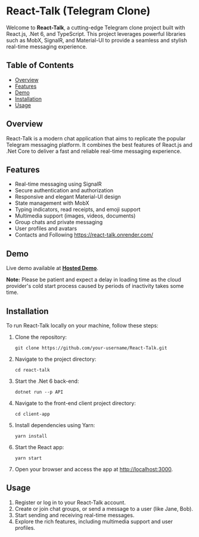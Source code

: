 # React-Talk (Telegram Clone)

Welcome to **React-Talk**, a cutting-edge Telegram clone project built with React.js, .Net 6, and TypeScript. This project leverages powerful libraries such as MobX, SignalR, and Material-UI to provide a seamless and stylish real-time messaging experience.

## Table of Contents
- [Overview](#overview)
- [Features](#features)
- [Demo](#demo)
- [Installation](#installation)
- [Usage](#usage)

## Overview
React-Talk is a modern chat application that aims to replicate the popular Telegram messaging platform. It combines the best features of React.js and .Net Core to deliver a fast and reliable real-time messaging experience.

## Features
- Real-time messaging using SignalR
- Secure authentication and authorization
- Responsive and elegant Material-UI design
- State management with MobX
- Typing indicators, read receipts, and emoji support
- Multimedia support (images, videos, documents)
- Group chats and private messaging
- User profiles and avatars
- Contacts and Following
https://react-talk.onrender.com/
## Demo
Live demo available at **[Hosted Demo](https://react-talk.onrender.com/)**.  

**Note:** Please be patient and expect a delay in loading time as the cloud provider's cold start process caused by periods of inactivity takes some time.

## Installation
To run React-Talk locally on your machine, follow these steps:

1. Clone the repository:
   ```shell
   git clone https://github.com/your-username/React-Talk.git
   ```

2. Navigate to the project directory:
   ```shell
   cd react-talk
   ```

3. Start the .Net 6 back-end:
   ```shell
   dotnet run --p API
   ```

4. Navigate to the front-end client project directory:
   ```shell
   cd client-app
   ```

5. Install dependencies using Yarn:
   ```shell
   yarn install
   ```

6. Start the React app:
   ```shell
   yarn start
   ```

5. Open your browser and access the app at [http://localhost:3000](http://localhost:3000).

## Usage
1. Register or log in to your React-Talk account.
2. Create or join chat groups, or send a message to a user (like Jane, Bob).
3. Start sending and receiving real-time messages.
4. Explore the rich features, including multimedia support and user profiles.
